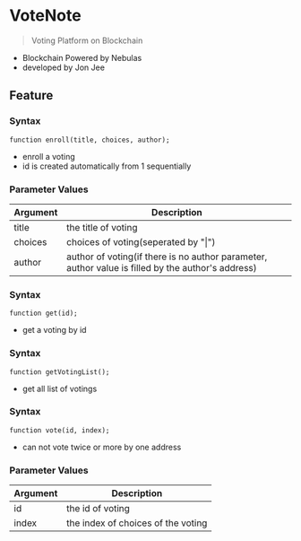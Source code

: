 # VoteNote

> Voting Platform on Blockchain

* Blockchain Powered by Nebulas
* developed by Jon Jee

## Feature

### Syntax
```
function enroll(title, choices, author);
```
* enroll a voting
* id is created automatically from 1 sequentially

### Parameter Values
|Argument|Description|
|--------|-----------|
|title   |the title of voting|
|choices |choices of voting(seperated by "\|")|
|author  |author of voting(if there is no author parameter, author value is filled by the author's address)|

### Syntax
```
function get(id);
```
* get a voting by id

### Syntax
```
function getVotingList();
```
* get all list of votings

### Syntax
```
function vote(id, index);
```
* can not vote twice or more by one address

### Parameter Values
|Argument|Description|
|--------|-----------|
|id      |the id of voting|
|index   |the index of choices of the voting|